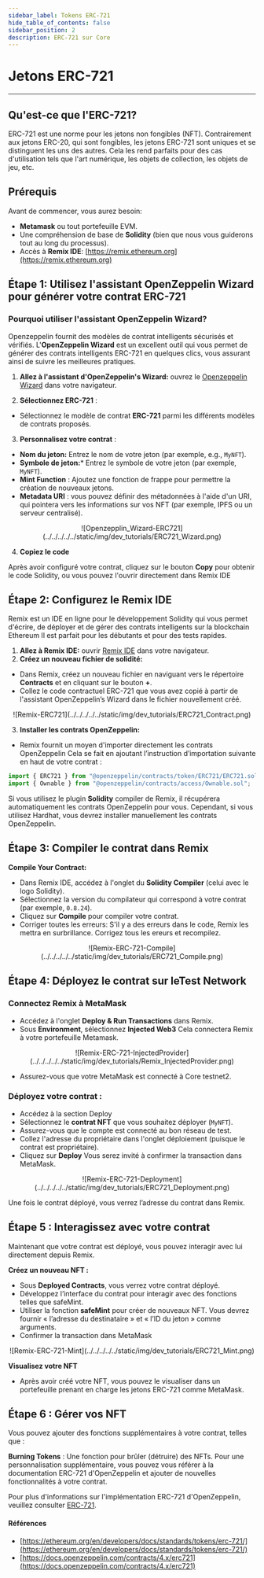 ```yaml
---
sidebar_label: Tokens ERC-721
hide_table_of_contents: false
sidebar_position: 2
description: ERC-721 sur Core
---
```


# Jetons ERC-721

---

## Qu'est-ce que l'ERC-721?

ERC-721 est une norme pour les jetons non fongibles (NFT). Contrairement aux jetons ERC-20, qui sont fongibles, les jetons ERC-721 sont uniques et se distinguent les uns des autres. Cela les rend parfaits pour des cas d'utilisation tels que l'art numérique, les objets de collection, les objets de jeu, etc.

## Prérequis

Avant de commencer, vous aurez besoin:

- **Metamask** ou tout portefeuille EVM.
- Une compréhension de base de **Solidity** (bien que nous vous guiderons tout au long du processus).
- Accès à **Remix IDE**: [https://remix.ethereum.org](https://remix.ethereum.org)

## Étape 1: Utilisez l'assistant OpenZeppelin Wizard pour générer votre contrat ERC-721

### Pourquoi utiliser l'assistant OpenZeppelin Wizard?

Openzeppelin fournit des modèles de contrat intelligents sécurisés et vérifiés. L'**OpenZeppelin Wizard** est un excellent outil qui vous permet de générer des contrats intelligents ERC-721 en quelques clics, vous assurant ainsi de suivre les meilleures pratiques.

1. **Allez à l'assistant d'OpenZeppelin's Wizard:** ouvrez le [Openzeppelin Wizard](https://wizard.openzeppelin.com/#erc721) dans votre navigateur.

2. **Sélectionnez ERC-721** :

- Sélectionnez le modèle de contrat **ERC-721** parmi les différents modèles de contrats proposés.

3. **Personnalisez votre contrat** :

- **Nom du jeton:** Entrez le nom de votre jeton (par exemple, e.g., `MyNFT`).
- **Symbole de jeton:*** Entrez le symbole de votre jeton (par exemple, `MyNFT`).
- **Mint Function** : Ajoutez une fonction de frappe pour permettre la création de nouveaux jetons.
- **Metadata URI** : vous pouvez définir des métadonnées à l'aide d'un URI, qui pointera vers les informations sur vos NFT (par exemple, IPFS ou un serveur centralisé).

<p align="center">
![Openzepplin_Wizard-ERC721](../../../../../static/img/dev_tutorials/ERC721_Wizard.png)
</p>

4. **Copiez le code**

Après avoir configuré votre contrat, cliquez sur le bouton **Copy** pour obtenir le code Solidity, ou vous pouvez l'ouvrir directement dans Remix IDE

## Étape 2: Configurez le Remix IDE

Remix est un IDE en ligne pour le développement Solidity qui vous permet d'écrire, de déployer et de gérer des contrats intelligents sur la blockchain Ethereum Il est parfait pour les débutants et pour des tests rapides.

1. **Allez à Remix IDE:** ouvrir [Remix IDE](https://remix.ethereum.org/) dans votre navigateur.
2. **Créez un nouveau fichier de solidité:**

- Dans Remix, créez un nouveau fichier en naviguant vers le répertoire **Contracts** et en cliquant sur le bouton **+**.
- Collez le code contractuel ERC-721 que vous avez copié à partir de l'assistant OpenZeppelin’s Wizard dans le fichier nouvellement créé.

<p align="center">
![Remix-ERC721](../../../../../static/img/dev_tutorials/ERC721_Contract.png)
</p>

3. **Installer les contrats OpenZeppelin:**

- Remix fournit un moyen d'importer directement les contrats OpenZeppelin Cela se fait en ajoutant l’instruction d’importation suivante en haut de votre contrat :

```javascript
import { ERC721 } from "@openzeppelin/contracts/token/ERC721/ERC721.sol";
import { Ownable } from "@openzeppelin/contracts/access/Ownable.sol";
```

Si vous utilisez le plugin **Solidity** compiler de Remix, il récupérera automatiquement les contrats OpenZeppelin pour vous. Cependant, si vous utilisez Hardhat, vous devrez installer manuellement les contrats OpenZeppelin.

## Étape 3: Compiler le contrat dans Remix

**Compile Your Contract:**

- Dans Remix IDE, accédez à l'onglet du  **Solidity Compiler** (celui avec le logo Solidity).
- Sélectionnez la version du compilateur qui correspond à votre contrat (par exemple, `0.8.24`).
- Cliquez sur **Compile** pour compiler votre contrat.
- Corriger toutes les erreurs: S'il y a des erreurs dans le code, Remix les mettra en surbrillance. Corrigez tous les ereurs et recompilez.

<p align="center">
![Remix-ERC-721-Compile](../../../../../static/img/dev_tutorials/ERC721_Compile.png)
</p>

## Étape 4: Déployez le contrat sur leTest Network

### Connectez Remix à MetaMask

- Accédez à l'onglet **Deploy & Run Transactions** dans Remix.
- Sous **Environment**, sélectionnez **Injected Web3** Cela connectera Remix à votre portefeuille Metamask.

<p align="center">
![Remix-ERC-721-InjectedProvider](../../../../../static/img/dev_tutorials/Remix_InjectedProvider.png)
</p>

- Assurez-vous que votre MetaMask est connecté à Core testnet2.

### **Déployez votre contrat** :

- Accédez à la section Deploy
- Sélectionnez le **contrat NFT** que vous souhaitez déployer (`MyNFT`).
- Assurez-vous que le compte est connecté au bon réseau de test.
- Collez l'adresse du propriétaire dans l'onglet déploiement (puisque le contrat est propriétaire).
- Cliquez sur **Deploy** Vous serez invité à confirmer la transaction dans MetaMask.

<p align="center">
![Remix-ERC-721-Deployment](../../../../../static/img/dev_tutorials/ERC721_Deployment.png)
</p>

Une fois le contrat déployé, vous verrez l’adresse du contrat dans Remix.

## Étape 5 : Interagissez avec votre contrat

Maintenant que votre contrat est déployé, vous pouvez interagir avec lui directement depuis Remix.

**Créez un nouveau NFT :**

- Sous **Deployed Contracts**, vous verrez votre contrat déployé.
- Développez l’interface du contrat pour interagir avec des fonctions telles que safeMint.
- Utiliser la fonction **safeMint** pour créer de nouveaux NFT. Vous devrez fournir « l’adresse du destinataire » et « l’ID du jeton » comme arguments.
- Confirmer la transaction dans MetaMask

<p align="center">
![Remix-ERC-721-Mint](../../../../../static/img/dev_tutorials/ERC721_Mint.png)
</p>

**Visualisez votre NFT**

- Après avoir créé votre NFT, vous pouvez le visualiser dans un portefeuille prenant en charge les jetons ERC-721 comme MetaMask.

## Étape 6 : Gérer vos NFT

Vous pouvez ajouter des fonctions supplémentaires à votre contrat, telles que :

**Burning Tokens** : Une fonction pour brûler (détruire) des NFTs.
Pour une personnalisation supplémentaire, vous pouvez vous référer à la documentation ERC-721 d'OpenZeppelin et ajouter de nouvelles fonctionnalités à votre contrat.

Pour plus d'informations sur l'implémentation ERC-721 d'OpenZeppelin, veuillez consulter [ERC-721](https://docs.openzeppelin.com/contracts/4.x/erc721).

#### Références

- [https://ethereum.org/en/developers/docs/standards/tokens/erc-721/](https://ethereum.org/en/developers/docs/standards/tokens/erc-721/)
- [https://docs.openzeppelin.com/contracts/4.x/erc721](https://docs.openzeppelin.com/contracts/4.x/erc721)
